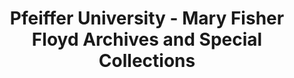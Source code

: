 ---
layout: repo
title: "Pfeiffer University - Mary Fisher Floyd Archives and Special Collections"
id: 5222
permalink: repos/5222/
---